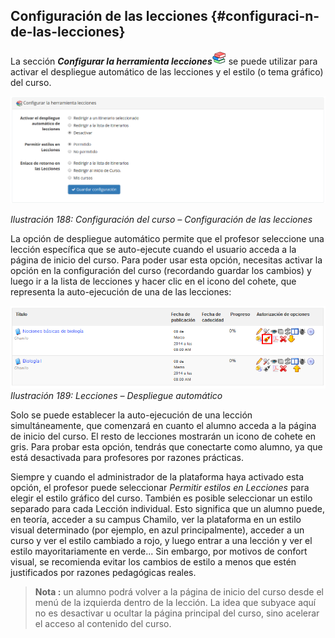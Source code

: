 ## Configuración de las lecciones {#configuraci-n-de-las-lecciones}

La sección _**Configurar la herramienta lecciones**_![](../assets/graphics327.png) se puede utilizar para activar el despliegue automático de las lecciones y el estilo (o tema gráfico) del curso.

![](../assets/images246.png)

*Ilustración 188: Configuración del curso – Configuración de las lecciones*

La opción de despliegue automático permite que el profesor seleccione una lección específica que se auto-ejecute cuando el usuario acceda a la página de inicio del curso. Para poder usar esta opción, necesitas activar la opción en la configuración del curso (recordando guardar los cambios) y luego ir a la lista de lecciones y hacer clic en el icono del cohete, que representa la auto-ejecución de una de las lecciones:

![](../assets/images247.png)*Ilustración 189: Lecciones – Despliegue automático*

Solo se puede establecer la auto-ejecución de una lección simultáneamente, que comenzará en cuanto el alumno acceda a la página de inicio del curso. El resto de lecciones mostrarán un icono de cohete en gris. Para probar esta opción, tendrás que conectarte como alumno, ya que está desactivada para profesores por razones prácticas.

Siempre y cuando el administrador de la plataforma haya activado esta opción, el profesor puede seleccionar _Permitir estilos en Lecciones_ para elegir el estilo gráfico del curso. También es posible seleccionar un estilo separado para cada Lección individual. Esto significa que un alumno puede, en teoría, acceder a su campus Chamilo, ver la plataforma en un estilo visual determinado (por ejemplo, en azul principalmente), acceder a un curso y ver el estilo cambiado a rojo, y luego entrar a una lección y ver el estilo mayoritariamente en verde... Sin embargo, por motivos de confort visual, se recomienda evitar los cambios de estilo a menos que estén justificados por razones pedagógicas reales.

> **Nota :** un alumno podrá volver a la página de inicio del curso desde el menú de la izquierda dentro de la lección. La idea que subyace aquí no es desactivar u ocultar la página principal del curso, sino acelerar el acceso al contenido del curso.